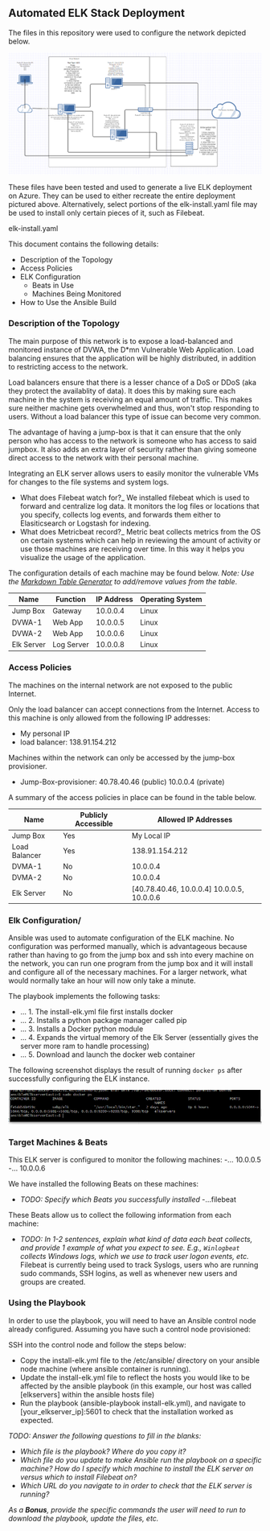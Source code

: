 ## Automated ELK Stack Deployment

The files in this repository were used to configure the network depicted below.

![network diagram](Images/network_diagram1.PNG)

These files have been tested and used to generate a live ELK deployment on Azure. They can be used to either recreate the entire deployment pictured above. Alternatively, select portions of the elk-install.yaml file may be used to install only certain pieces of it, such as Filebeat.

  elk-install.yaml

This document contains the following details:
- Description of the Topology
- Access Policies
- ELK Configuration
  - Beats in Use
  - Machines Being Monitored
- How to Use the Ansible Build


### Description of the Topology

The main purpose of this network is to expose a load-balanced and monitored instance of DVWA, the D*mn Vulnerable Web Application.
Load balancing ensures that the application will be highly distributed, in addition to restricting access to the network.

Load balancers ensure that there is a lesser chance of a DoS or DDoS (aka they protect the availablity of data). It does this by making sure each machine in the system is receiving an equal amount of traffic. This makes sure neither machine gets overwhelmed and thus, won't stop responding to users. Without a load balancer this type of issue can become very common. 

The advantage of having a jump-box is that it can ensure that the only person who has access to the network is someone who has access to said jumpbox. It also adds an extra layer of security rather than giving someone direct access to the network with their personal machine.

Integrating an ELK server allows users to easily monitor the vulnerable VMs for changes to the file systems and system logs.
- What does Filebeat watch for?_
We installed filebeat which is used to forward and centralize log data. It monitors the log files or locations that you specify, collects log events, and forwards them either to Elasiticsearch or Logstash for indexing. 
- What does Metricbeat record?_
Metric beat collects metrics from the OS on certain systems which can help in reviewing the amount of activity or use those machines are receiving over time. In this way it helps you visualize the usage of the application. 

The configuration details of each machine may be found below.
_Note: Use the [Markdown Table Generator](http://www.tablesgenerator.com/markdown_tables) to add/remove values from the table_.

| Name       | Function   | IP Address | Operating System |
|----------  |----------  |------------|------------------|
| Jump Box   | Gateway    | 10.0.0.4   | Linux            |
| DVWA-1     | Web App    | 10.0.0.5   | Linux            |
| DVWA-2     | Web App    | 10.0.0.6   | Linux            |
| Elk Server | Log Server | 10.0.0.8   | Linux            |

### Access Policies

The machines on the internal network are not exposed to the public Internet. 

Only the load balancer can accept connections from the Internet. Access to this machine is only allowed from the following IP addresses:
- My personal IP
- load balancer: 138.91.154.212

Machines within the network can only be accessed by the jump-box provisioner.
- Jump-Box-provisioner: 40.78.40.46 (public) 10.0.0.4 (private)

A summary of the access policies in place can be found in the table below.

| Name          | Publicly Accessible | Allowed IP Addresses                              |
|---------------|---------------------|---------------------------------------------------|
| Jump Box      |  Yes                | My Local IP                                       |
| Load Balancer |  Yes                | 138.91.154.212                                    |
| DVMA-1        |  No                 |   10.0.0.4                                        |
| DVMA-2        |  No                 |   10.0.0.4                                        |
| Elk Server    |  No                 |   [40.78.40.46, 10.0.0.4] 10.0.0.5, 10.0.0.6      |

### Elk Configuration/

Ansible was used to automate configuration of the ELK machine. No configuration was performed manually, which is advantageous because rather than having to go from the jump box and ssh into every machine on the network, you can run one program from the jump box and it will install and configure all of the necessary machines. For a larger network, what would normally take an hour will now only take a minute.  

The playbook implements the following tasks:
- ... 1. The install-elk.yml file first installs docker
- ... 2. Installs a python package manager called pip
- ... 3. Installs a Docker python module
- ... 4. Expands the virtual memory of the Elk Server (essentially gives the server more ram to handle processing)
- ... 5. Download and launch the docker web container

The following screenshot displays the result of running `docker ps` after successfully configuring the ELK instance.

![elkdocker success image](Images/elkdocker_ps_success.PNG)

### Target Machines & Beats
This ELK server is configured to monitor the following machines:
-... 10.0.0.5
-... 10.0.0.6

We have installed the following Beats on these machines:
- _TODO: Specify which Beats you successfully installed_
-...filebeat

These Beats allow us to collect the following information from each machine:
- _TODO: In 1-2 sentences, explain what kind of data each beat collects, and provide 1 example of what you expect to see. E.g., `Winlogbeat` collects Windows logs, which we use to track user logon events, etc._
Filebeat is currently being used to track Syslogs, users who are running sudo commands, SSH logins, as well as whenever new users and groups are created. 


### Using the Playbook
In order to use the playbook, you will need to have an Ansible control node already configured. Assuming you have such a control node provisioned: 

SSH into the control node and follow the steps below:
- Copy the install-elk.yml file to the /etc/ansible/ directory on your ansible node machine (where ansible container is running).
- Update the install-elk.yml file to reflect the hosts you would like to be affected by the ansible playbook (in this example, our host was called [elkservers] within the ansible hosts file)
- Run the playbook (ansible-playbook install-elk.yml), and navigate to [your_elkserver_ip]:5601 to check that the installation worked as expected.

_TODO: Answer the following questions to fill in the blanks:_
- _Which file is the playbook? Where do you copy it?_
- _Which file do you update to make Ansible run the playbook on a specific machine? How do I specify which machine to install the ELK server on versus which to install Filebeat on?_
- _Which URL do you navigate to in order to check that the ELK server is running?_

_As a **Bonus**, provide the specific commands the user will need to run to download the playbook, update the files, etc._
